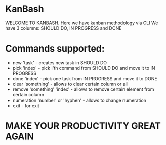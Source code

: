 # KanBash
WELCOME TO KANBASH. Here we have kanban methodology via CLI
We have 3 columns: SHOULD DO, IN PROGRESS and DONE
# Commands supported:
- new 'task' - creates new task in SHOULD DO
- pick 'index' - pick I'th command from SHOULD DO and move it to IN PROGRESS
- done 'index' - pick one task from IN PROGRESS and move it to DONE
- clear 'something' - allows to clear certain column or all
- remove 'something' 'index' - allows to remove certain element from certain column
- numeration 'number' or 'hyphen' - allows to change numeration
- exit - for exit
# MAKE YOUR PRODUCTIVITY GREAT AGAIN
